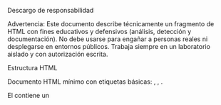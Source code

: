 Descargo de responsabilidad

Advertencia: Este documento describe técnicamente un fragmento de HTML con fines educativos y defensivos (análisis, detección y documentación). No debe usarse para engañar a personas reales ni desplegarse en entornos públicos. Trabaja siempre en un laboratorio aislado y con autorización escrita.

Estructura HTML

Documento HTML mínimo con etiquetas básicas: <html>, <head>, <body>.

El <head> contiene un <title> vacío. No hay meta tags (charset, viewport) ni recursos externos declarados.

El contenido visible se encuentra dentro de un único <div> en el <body>.

Estilos y presentación

El <div> utiliza estilos inline para controlar tipografía y diseño:

font-family: 'Segoe UI', Arial, sans-serif;

font-size: 14px; color: #333; max-width: 600px; line-height: 1.6;

El diseño emplea el color #0078D4 en varios elementos (encabezado, palabras destacadas, enlace), y la tipografía prioriza Segoe UI (asociada visualmente con Microsoft).

Contenido y jerarquía

Texto introductorio en un <p> con tamaño 16px y color gris, que incluye <strong> y <span> estilizado.

<h1> principal con texto: “Intento de inicio de sesión inusual” (tamaño 28px, color azul).

Párrafos explicativos que mencionan una fecha y recomiendan restablecer la contraseña; las partes importantes están resaltadas con <strong>.

Un enlace (<a>) estilizado como botón centrado con:

background-color: #0078D4; color: white; padding: 12px 24px; font-weight: bold; border-radius: 5px;

href del botón: {{.URL}} — indica uso de un motor de plantillas que sustituirá esa variable en tiempo de renderizado.

Firma final con <strong> y uso repetido del <span> azul para la palabra “Microsoft”.

Enlace a la «Declaración de privacidad» que apunta a https://go.microsoft.com/fwlink/?LinkId=521839.

Dirección postal en texto pequeño (12px) al final.
